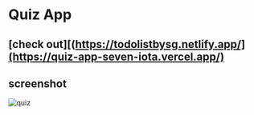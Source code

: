 # Quiz App
## [check out][(https://todolistbysg.netlify.app/](https://quiz-app-seven-iota.vercel.app/)
## screenshot
![quiz](https://github.com/SuchitGaidhane/Quiz-App/assets/131668852/bfe751bf-fb04-4909-9fff-ffa297e7fba6)
